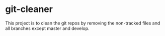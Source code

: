 # git-cleaner
This project is to clean the git repos by removing the non-tracked files and all branches except master and develop.
